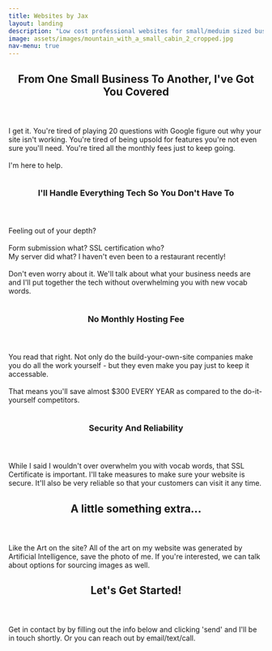 ```yaml
---
title: Websites by Jax
layout: landing
description: "Low cost professional websites for small/meduim sized businesses."
image: assets/images/mountain_with_a_small_cabin_2_cropped.jpg
nav-menu: true
---
```


<!-- Main -->
<div id="main">

<!-- One -->
<section id="one">
	<div class="inner">
		<header class="major">
			<h2>From One Small Business To Another, I've Got You Covered</h2>
		</header>
		<p>I get it. You're tired of playing 20 questions with Google figure out why your site isn't working. You're tired of being upsold for features you're not even sure you'll need. You're tired all the monthly fees just to keep going. <br><br>I'm here to help.</p>
	</div>
</section>

<!-- Two -->
<section id="two" class="spotlights">
	<section>
		<img src="{% link assets/images/businessman_hiking_in_the_woods.jpg %}" alt="" data-position="center center" />
		<div class="content">
			<div class="inner">
				<header class="major">
					<h3>I'll Handle Everything Tech So You Don't Have To</h3>
				</header>
				<p>Feeling out of your depth?<br><br>
				Form submission what? SSL certification who? <br>
				My server did what? I haven't even been to a restaurant recently!<br><br>
				Don't even worry about it. We'll talk about what your business needs are and I'll put together the tech without overwhelming you with new vocab words.</p>
				<!-- <ul class="actions">
					<li><a href="generic.html" class="button">Learn more</a></li>
				</ul> -->
			</div>
		</div>
	</section>
	<section>
		<img src="{% link assets/images/stack_of_gold_coins.jpg %}" alt="" data-position="top center" />
		<div class="content">
			<div class="inner">
				<header class="major">
					<h3>No Monthly Hosting Fee</h3>
				</header>
				<p>You read that right. Not only do the build-your-own-site companies make you do all the work yourself - but they even make you pay just to keep it accessable.
				<br><br>That means you'll save almost $300 EVERY YEAR as compared to the do-it-yourself competitors.</p>
				<!-- <ul class="actions">
					<li><a href="generic.html" class="button">Learn more</a></li>
				</ul> -->
			</div>
		</div>
	</section>
	<section>
		<img src="{% link assets/images/A_brick_wall.jpg %}" alt="" data-position="25% 25%" />
		<div class="content">
			<div class="inner">
				<header class="major">
					<h3>Security And Reliability</h3>
				</header>
				<p>While I said I wouldn't over overwhelm you with vocab words, that SSL Certificate is important. I'll take measures to make sure your website is secure. It'll also be very reliable so that your customers can visit it any time.</p>
			</div>
		</div>
	</section>
</section>

<!-- Three -->
<section id="three">
	<div class="inner">
		<header class="major">
			<h2>A little something extra...</h2>
		</header>
		<p>Like the Art on the site? All of the art on my website was generated by Artificial Intelligence, save the photo of me. If you're interested, we can talk about options for sourcing images as well.</p>
	</div>
</section>
<section id="three">
	<div class="inner">
		<header class="major">
			<h2>Let's Get Started!</h2>
		</header>
		<p>Get in contact by by filling out the info below and clicking 'send' and I'll be in touch shortly. Or you can reach out by email/text/call.</p>
	</div>
</section>

</div>
